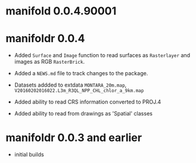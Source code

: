 # manifold 0.0.4.90001


# manifoldr 0.0.4

* Added `Surface` and `Image` function to read surfaces as `Rasterlayer` and images as RGB `RasterBrick`. 

* Added a `NEWS.md` file to track changes to the package.

* Datasets addded to extdata `MONTARA_20m.map`, `V20160202016022.L3m_R3QL_NPP_CHL_chlor_a_9km.map`

* Added ability to read CRS information converted to PROJ.4

* Added ability to read from drawings as 'Spatial' classes

# manifoldr 0.0.3 and earlier

* initial builds

